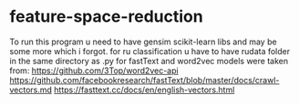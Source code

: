 # feature-space-reduction
To run this program u need to have gensim scikit-learn libs and may be some more which i forgot.
for ru classification u have to have rudata folder in the same directory as .py
for fastText and word2vec models were taken from:
https://github.com/3Top/word2vec-api
https://github.com/facebookresearch/fastText/blob/master/docs/crawl-vectors.md
https://fasttext.cc/docs/en/english-vectors.html
